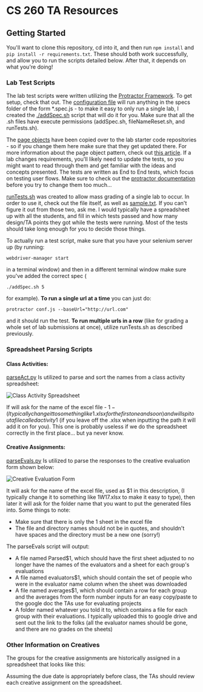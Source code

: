 # CS 260 TA Resources

## Getting Started
You'll want to clone this repository, cd into it, and then run `npm install` and `pip install -r requirements.txt`. These should both work successfully, and allow you to run the scripts detailed below. After that, it depends on what you're doing!

### Lab Test Scripts
The lab test scripts were written utilizing the [Protractor Framework](http://protractortest.org). 
To get setup, check that out. 
The [configuration file](https://github.com/BYUCS260/TA-Resources/blob/master/conf.js) will run anything in the specs folder of the form *.spec.js - 
to make it easy to only run a single lab, I created the [./addSpec.sh](https://github.com/BYUCS260/TA-Resources/blob/master/addSpec.sh) script that will do it for you. Make sure that all the .sh files have execute permissions (addSpec.sh, fileNameReset.sh, and runTests.sh). 

The [page objects](https://github.com/BYUCS260/TA-Resources/tree/master/pageobjects) have been copied over to the lab starter code repositories - so if you change them here make sure that they get updated there. 
For more information about the page object pattern, check out [this article](http://www.protractortest.org/#/page-objects). 
If a lab changes requirements, you'll likely need to update the tests, so you might want to read through them and get familiar with the ideas and concepts presented. 
The tests are written as End to End tests, which focus on testing user flows. 
Make sure to check out the [protractor documentation](http://www.protractortest.org/#/api) before you try to change them too much...

[runTests.sh](https://github.com/BYUCS260/TA-Resources/blob/master/runTests.sh) was created to allow mass grading of a single lab to occur. 
In order to use it, check out the file itself, as well as [sample.txt](https://github.com/BYUCS260/TA-Resources/blob/master/sample.txt). If you can't figure it out from those two, ask me.
I would typically have a spreadsheet up with all the students, 
and fill in which tests passed and how many design/TA points they got while the tests were running. 
Most of the tests should take long enough for you to decide those things.

To actually run a test script, make sure that you have your selenium server up 
(by running:

 `webdriver-manager start`
 
in a terminal window) and then in a different terminal window make sure you've added the correct spec (
  
`./addSpec.sh 5`
  
 for example).
**To run a single url at a time** you can just do: 

`protractor conf.js --baseUrl="http://url.com"`

and it should run the test. 
**To run multiple urls in a row** (like for grading a whole set of lab submissions at once), utilize runTests.sh as described previously.



### Spreadsheet Parsing Scripts

#### Class Activities:
[parseAct.py](https://github.com/jnielson94/test201/blob/master/parseACT.py) Is utilized to parse and sort the names from a class activity spreadsheet:

![Class Activity Spreadsheet](https://github.com/jnielson94/test201/blob/master/sampleActivity.png)

If will ask for the name of the excel file - $1 - (I typically change it to something like 1.xlsx for the first one and so on) and will spit out a file called activity$1 (if you leave off the .xlsx when inputting the path it will add it on for you). This one is probably useless if we do the spreadsheet correctly in the first place... but ya never know.

#### Creative Assignments:
[parseEvals.py](https://github.com/jnielson94/test201/blob/master/parseEvals.py) Is utilized to parse the responses to the creative evaluation form shown below:

![Creative Evaluation Form](https://github.com/jnielson94/test201/blob/master/sampleEvaluations.png)

It will ask for the name of the excel file, used as $1 in this description, (I typically change it to something like 1W17.xlsx to make it easy to type), then later it will ask for the folder name that you want to put the generated files into. Some things to note:
- Make sure that there is only the 1 sheet in the excel file
- The file and directory names should not be in quotes, and shouldn't have spaces and the directory must be a new one (sorry!)

The parseEvals script will output:
- A file named Parsed$1, which should have the first sheet adjusted to no longer have the names of the evaluators and a sheet for each group's evaluations
- A file named evaluators$1, which should contain the set of people who were in the evaluator name column when the sheet was downloaded
- A file named averages$1, which should contain a row for each group and the averages from the form number inputs for an easy copy/paste to the google doc the TAs use for evaluating projects
- A folder named whatever you told it to, which contains a file for each group with their evaluations. I typically uploaded this to google drive and sent out the link to the folks (all the evaluator names should be gone, and there are no grades on the sheets)

### Other Information on Creatives
The groups for the creative assignments are historically assigned in a spreadsheet that looks like this:


Assuming the due date is appropriately before class, the TAs should review each creative assignment on the spreadsheet.


